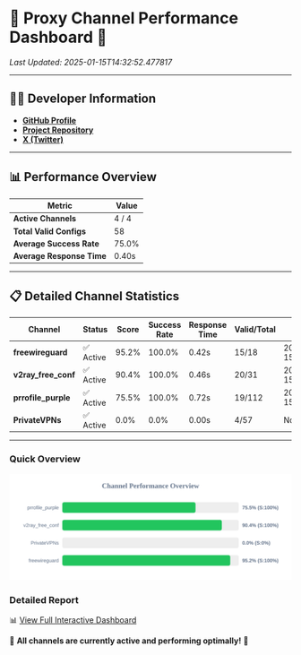 # 🌟 Proxy Channel Performance Dashboard 🌟

_Last Updated: 2025-01-15T14:32:52.477817_

---

## 👩‍💻 Developer Information

- **[GitHub Profile](https://github.com/4n0nymou3)**  
- **[Project Repository](https://github.com/4n0nymou3/multi-proxy-config-fetcher)**  
- **[X (Twitter)](https://x.com/4n0nymou3)**  

---

## 📊 Performance Overview

| Metric                | Value       |
|-----------------------|-------------|
| **Active Channels**   | 4 / 4       |
| **Total Valid Configs** | 58          |
| **Average Success Rate** | 75.0%      |
| **Average Response Time** | 0.40s       |

---

## 📋 Detailed Channel Statistics

| Channel          | Status     | Score  | Success Rate | Response Time | Valid/Total | Last Success               |
|------------------|------------|--------|--------------|---------------|-------------|----------------------------|
| **freewireguard**  | ✅ Active  | 95.2%  | 100.0% | 0.42s         | 15/18       | 2025-01-15T14:32:52.475910 |
| **v2ray_free_conf**  | ✅ Active  | 90.4%  | 100.0% | 0.46s         | 20/31       | 2025-01-15T14:32:39.924990 |
| **prrofile_purple**  | ✅ Active  | 75.5%  | 100.0% | 0.72s         | 19/112       | 2025-01-15T14:32:39.350640 |
| **PrivateVPNs**  | ✅ Active  | 0.0%  | 0.0% | 0.00s         | 4/57       | None |

---

### Quick Overview
<div align="center">
  <a href="https://raw.githubusercontent.com/nullluser/NullRepo/refs/heads/main/assets/channel_stats_chart.svg">
    <img src="https://raw.githubusercontent.com/nullluser/NullRepo/refs/heads/main/assets/channel_stats_chart.svg" alt="Source Performance Statistics" width="800">
  </a>
</div>

### Detailed Report
📊 [View Full Interactive Dashboard](https://htmlpreview.github.io/?https://github.com/nullluser/NullRepo/blob/main/assets/performance_report.html)

🎉 **All channels are currently active and performing optimally!** 🎉
